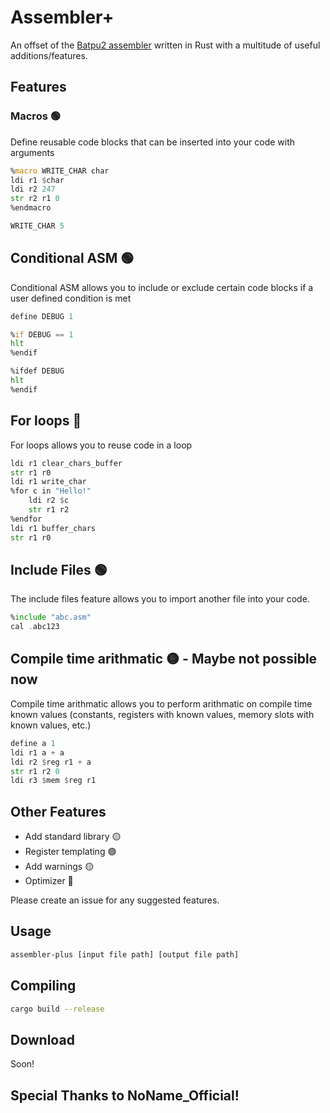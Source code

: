 # Assembler+
An offset of the [Batpu2 assembler](https://github.com/mattbatwings/newcpu/blob/main/assembler.py) written in Rust with a multitude of useful additions/features.

## Features
### Macros 🟢
Define reusable code blocks that can be inserted into your code with arguments

```asm
%macro WRITE_CHAR char
ldi r1 $char
ldi r2 247
str r2 r1 0
%endmacro

WRITE_CHAR 5
```

## Conditional ASM 🟢
Conditional ASM allows you to include or exclude certain code blocks if a user defined condition is met

```asm
define DEBUG 1

%if DEBUG == 1
hlt
%endif

%ifdef DEBUG
hlt
%endif
```

## For loops 🔴
For loops allows you to reuse code in a loop

```asm
ldi r1 clear_chars_buffer
str r1 r0
ldi r1 write_char
%for c in "Hello!"
    ldi r2 $c
    str r1 r2
%endfor
ldi r1 buffer_chars
str r1 r0
```

## Include Files 🟢
The include files feature allows you to import another file into your code.

```asm
%include "abc.asm"
cal .abc123
```

## Compile time arithmatic 🟡 - Maybe not possible now
Compile time arithmatic allows you to perform arithmatic on compile time known values (constants, registers with known values, memory slots with known values, etc.)

```asm
define a 1
ldi r1 a + a
ldi r2 $reg r1 + a
str r1 r2 0
ldi r3 $mem $reg r1
```

## Other Features
* Add standard library 🟡
* Register templating 🟢
* Add warnings 🟡
* Optimizer 🔴

Please create an issue for any suggested features.

## Usage
```bash
assembler-plus [input file path] [output file path]
```

## Compiling
```bash
cargo build --release
```

## Download
Soon!

## Special Thanks to NoName_Official!